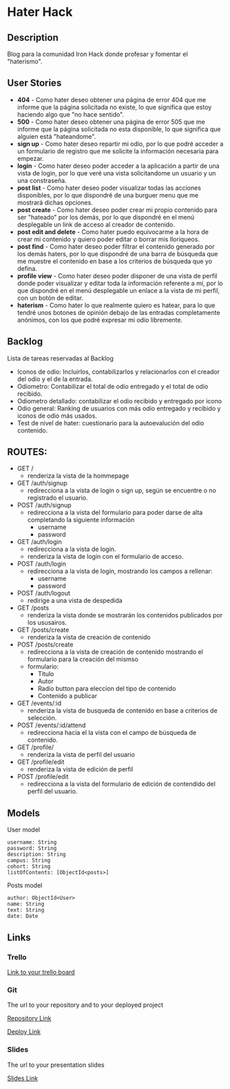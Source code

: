 # Hater Hack

## Description

Blog para la comunidad Iron Hack donde profesar y fomentar el "haterismo".

## User Stories

- **404** - Como hater deseo obtener una página de error 404 que me informe que la página solicitada no existe, lo que significa que estoy haciendo algo que "no hace sentido".
- **500** - Como hater deseo obtener una página de error 505 que me informe que la página solicitada no esta disponible, lo que significa que alguien está "hateandome".
- **sign up** - Como hater deseo repartir mi odio, por lo que podré acceder a un formulario de registro que me solicite la información necesaria para empezar.
- **login** - Como hater deseo poder acceder a la aplicación a partir de una vista de login, por lo que veré una vista solicitandome un usuario y un una constraseña.
- **post list** - Como hater deseo poder visualizar todas las acciones disponibles, por lo que dispondré de una burguer menu que me mostrará dichas opciones.
- **post create** - Como hater deseo poder crear mi propio contenido para ser "hateado" por los demás, por lo que dispondré en el menú desplegable un link de acceso al creador de contenido.
- **post edit and delete** - Como hater puedo equivocarme a la hora de crear mi contenido y quiero poder editar o borrar mis lloriqueos.
- **post find** - Como hater deseo poder filtrar el contenido generado por los demás haters, por lo que dispondré de una barra de búsqueda que me muestre el contenido en base a los criterios de búsqueda que yo defina.
- **profile view** - Como hater deseo poder disponer de una vista de perfil donde poder visualizar y editar toda la información referente a mí, por lo que dispondré en el menú desplegable un enlace a la vista de mi perfil, con un botón de editar.
- **haterism** - Como hater lo que realmente quiero es hatear, para lo que tendré unos botones de opinión debajo de las entradas completamente anónimos, con los que podré expresar mi odio libremente.

## Backlog

 Lista de tareas reservadas al  Backlog

- Iconos de odio: Incluirlos, contabilizarlos y relacionarlos con el creador del odio y el de la entrada.
- Odiometro: Contabilizar el total de odio entregado y el total de odio recibido.
- Odiometro detallado: contabilizar el odio recibido y entregado por icono
- Odio general: Ranking de usuarios con más odio entregado y recibido y iconos de odio más usados.
- Test de nivel de hater: cuestionario para la autoevalución del odio contenido.


## ROUTES:

- GET / 
  - renderiza la vista de la hommepage
- GET /auth/signup
  - redirecciona a la vista de login o sign up, según se encuentre o no registrado el usuario.
- POST /auth/signup
  - redirecciona a la vista del formulario para poder darse de alta completando la siguiente información
    - username
    - password
- GET /auth/login
  - redirecciona a la vista de login.
  - renderiza la vista de login con el formulario de acceso.
- POST /auth/login
  - redirecciona a la vista de login, mostrando los campos a rellenar:
    - username
    - password
- POST /auth/logout
	- redirige a una vista de despedida 
- GET /posts
  - renderiza la vista donde se mostrarán los contenidos publicados por los ususairos.
- GET /posts/create
	- renderiza la vista de creación de contenido
- POST /posts/create
	- redirecciona a la vista de creación de contenido mostrando el formulario para la creación del mismso
  - formulario: 
    - Titulo
    - Autor
    - Radio button para eleccion del tipo de contenido
    - Contenido a publicar
- GET /events/:id
  - renderiza la vista de busqueda de contenido en base a criterios de selección.
- POST /events/:id/attend 
  - redirecciona hacia el la vista con el campo de búsqueda de contenido.
- GET /profile/
  - renderiza la vista de perfil del usuario
- GET /profile/edit
	- renderiza la vista de edición de perfil
- POST /profile/edit
	- redirecciona a la vista del formulario de edición de contendido del perfil del usuario.

## Models

User model
 
```
username: String
password: String
description: String
campus: String
cohort: String
listOfContents: [ObjectId<posts>]
```

Posts model

```
author: ObjectId<User>
name: String
text: String
date: Date
``` 

## Links

### Trello

[Link to your trello board](https://trello.com/b/pn3Ukwof/haterhack)

### Git

The url to your repository and to your deployed project

[Repository Link](https://github.com/ibandasca/M02_Hater_Hack/blob/master/README.md)

[Deploy Link](http://heroku.com)

### Slides

The url to your presentation slides

[Slides Link](http://slides.com)
